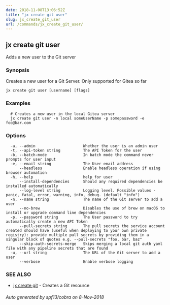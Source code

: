 ```yaml
---
date: 2018-11-08T13:06:52Z
title: "jx create git user"
slug: jx_create_git_user
url: /commands/jx_create_git_user/
---
```

## jx create git user

Adds a new user to the Git server

### Synopsis

Creates a new user for a Git Server. Only supported for Gitea so far

```
jx create git user [username] [flags]
```

### Examples

```
  # Creates a new user in the local Gitea server
  jx create git user -n local someUserName -p somepassword -e foo@bar.com
```

### Options

```
  -a, --admin                     Whether the user is an admin user
  -t, --api-token string          The API Token for the user
  -b, --batch-mode                In batch mode the command never prompts for user input
  -e, --email string              The User email address
      --headless                  Enable headless operation if using browser automation
  -h, --help                      help for user
      --install-dependencies      Should any required dependencies be installed automatically
      --log-level string          Logging level. Possible values - panic, fatal, error, warning, info, debug. (default "info")
  -n, --name string               The name of the Git server to add a user
      --no-brew                   Disables the use of brew on macOS to install or upgrade command line dependencies
  -p, --password string           The User password to try automatically create a new API Token
      --pull-secrets string       The pull secrets the service account created should have (useful when deploying to your own private registry): provide multiple pull secrets by providing them in a singular block of quotes e.g. --pull-secrets "foo, bar, baz"
      --skip-auth-secrets-merge   Skips merging a local git auth yaml file with any pipeline secrets that are found
  -u, --url string                The URL of the Git server to add a user
      --verbose                   Enable verbose logging
```

### SEE ALSO

* [jx create git](/commands/jx_create_git/)	 - Creates a Git resource

###### Auto generated by spf13/cobra on 8-Nov-2018
